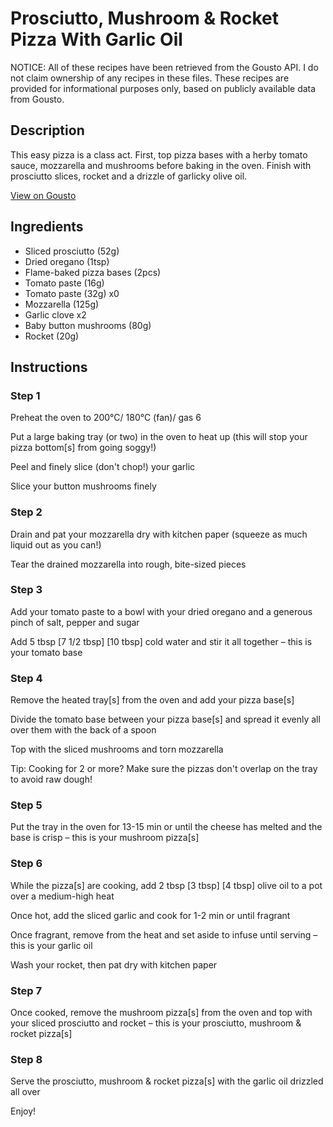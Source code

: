 # Prosciutto, Mushroom & Rocket Pizza With Garlic Oil

NOTICE: All of these recipes have been retrieved from the Gousto API. I do not claim ownership of any recipes in these files. These recipes are provided for informational purposes only, based on publicly available data from Gousto.

## Description

This easy pizza is a class act. First, top pizza bases with a herby tomato sauce, mozzarella and mushrooms before baking in the oven. Finish with prosciutto slices, rocket and a drizzle of garlicky olive oil. 

[View on Gousto](https://www.gousto.co.uk/recipes/cookbook/prosciutto-mushroom-rocket-pizza-with-garlic-oil)

## Ingredients

- Sliced prosciutto (52g)
- Dried oregano (1tsp)
- Flame-baked pizza bases (2pcs)
- Tomato paste (16g)
- Tomato paste (32g) x0
- Mozzarella (125g)
- Garlic clove x2
- Baby button mushrooms (80g)
- Rocket (20g)

## Instructions


### Step 1

Preheat the oven to 200°C/ 180°C (fan)/ gas 6

Put a large baking tray (or two) in the oven to heat up (this will stop your pizza bottom[s] from going soggy!)

Peel and finely slice (don't chop!) your garlic

Slice your button mushrooms finely


### Step 2

Drain and pat your mozzarella dry with kitchen paper (squeeze as much liquid out as you can!)

Tear the drained mozzarella into rough, bite-sized pieces


### Step 3

Add your tomato paste to a bowl with your dried oregano and a generous pinch of salt, pepper and sugar

Add 5 tbsp <span class="text-purple">[7 1/2 tbsp]</span> <span class="text-danger">[10 tbsp]</span> cold water and stir it all together – this is your tomato base


### Step 4

Remove the heated tray[s] from the oven and add your pizza base[s]

Divide the tomato base between your pizza base[s] and spread it evenly all over them with the back of a spoon

Top with the sliced mushrooms and torn mozzarella

Tip: Cooking for 2 or more? Make sure the pizzas don't overlap on the tray to avoid raw dough!


### Step 5

Put the tray in the oven for 13-15 min or until the cheese has melted and the base is crisp – this is your mushroom pizza[s]


### Step 6

While the pizza[s] are cooking, add 2 tbsp <span class="text-purple">[3 tbsp]</span> <span class="text-danger">[4 tbsp]</span> olive oil to a pot over a medium-high heat

Once hot, add the sliced garlic and cook for 1-2 min or until fragrant

Once fragrant, remove from the heat and set aside to infuse until serving – this is your garlic oil

Wash your rocket, then pat dry with kitchen paper


### Step 7

Once cooked, remove the mushroom pizza[s] from the oven and top with your sliced prosciutto and rocket – this is your prosciutto, mushroom & rocket pizza[s]

### Step 8

Serve the prosciutto, mushroom & rocket pizza[s] with the garlic oil drizzled all over

Enjoy!

